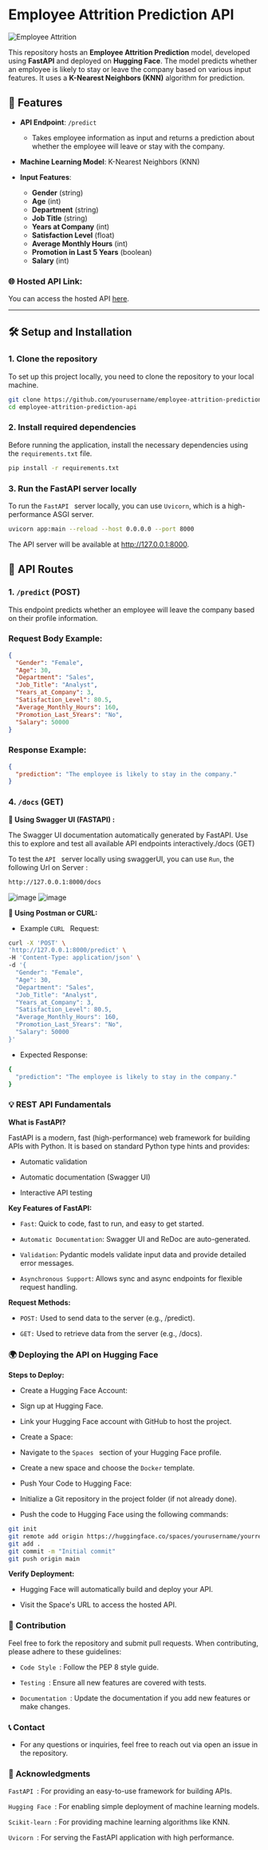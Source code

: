 # Employee Attrition Prediction API

![Employee Attrition](https://img.shields.io/badge/Employee%20Attrition-Prediction-brightgreen)

This repository hosts an **Employee Attrition Prediction** model, developed using **FastAPI** and deployed on **Hugging Face**. The model predicts whether an employee is likely to stay or leave the company based on various input features. It uses a **K-Nearest Neighbors (KNN)** algorithm for prediction.

## 🚀 Features

- **API Endpoint**: `/predict`
  - Takes employee information as input and returns a prediction about whether the employee will leave or stay with the company.
  
- **Machine Learning Model**: K-Nearest Neighbors (KNN)
  
- **Input Features**:
  - **Gender** (string)  
  - **Age** (int)  
  - **Department** (string)  
  - **Job Title** (string)  
  - **Years at Company** (int)  
  - **Satisfaction Level** (float)  
  - **Average Monthly Hours** (int)  
  - **Promotion in Last 5 Years** (boolean)  
  - **Salary** (int)

### 🌐 Hosted API Link:
You can access the hosted API [here](https://rajkhanke-employee-attrition-api.hf.space/docs).

---

## 🛠 Setup and Installation

### 1. Clone the repository

To set up this project locally, you need to clone the repository to your local machine.

```bash
git clone https://github.com/yourusername/employee-attrition-prediction-api.git
cd employee-attrition-prediction-api
```
### 2. Install required dependencies

Before running the application, install the necessary dependencies using the `requirements.txt` file.

```bash
pip install -r requirements.txt
```

### 3. Run the FastAPI server locally

To run the  `FastAPI ` server locally, you can use  `Uvicorn`, which is a high-performance ASGI server.
```bash
uvicorn app:main --reload --host 0.0.0.0 --port 8000

```

The API server will be available at http://127.0.0.1:8000.

## 🌟 API Routes

### 1. `/predict` (POST)
This endpoint predicts whether an employee will leave the company based on their profile information.

### Request Body Example:
```json
{
  "Gender": "Female",
  "Age": 30,
  "Department": "Sales",
  "Job_Title": "Analyst",
  "Years_at_Company": 3,
  "Satisfaction_Level": 80.5,
  "Average_Monthly_Hours": 160,
  "Promotion_Last_5Years": "No",
  "Salary": 50000
}
```
### Response Example:
```json
{
  "prediction": "The employee is likely to stay in the company."
}
```

### 4. `/docs` (GET)


**🧪 Using Swagger UI (FASTAPI) :**

The Swagger UI documentation automatically generated by FastAPI. Use this to explore and test all available API endpoints interactively./docs (GET)

To test the  `API ` server locally using swaggerUI,  you can use  `Run`, the following Url on Server :
```bash
http://127.0.0.1:8000/docs
```
![image](https://github.com/RajKhanke/employee_attrition_prediction_API_FASTAPI/blob/main/Screenshot%202025-01-26%20133422.png)
![image](https://github.com/RajKhanke/employee_attrition_prediction_API_FASTAPI/blob/main/Screenshot%202025-01-26%20133422.png)



**🧪 Using Postman or CURL:**

- Example `CURL ` Request:

```bash
curl -X 'POST' \
'http://127.0.0.1:8000/predict' \
-H 'Content-Type: application/json' \
-d '{
  "Gender": "Female",
  "Age": 30,
  "Department": "Sales",
  "Job_Title": "Analyst",
  "Years_at_Company": 3,
  "Satisfaction_Level": 80.5,
  "Average_Monthly_Hours": 160,
  "Promotion_Last_5Years": "No",
  "Salary": 50000
}'
```

- Expected Response:


```bash
{
  "prediction": "The employee is likely to stay in the company."
}
```

### 💡 REST API Fundamentals



**What is FastAPI?**

FastAPI is a modern, fast (high-performance) web framework for building APIs with Python. It is based on standard Python type hints and provides:

- Automatic validation

- Automatic documentation (Swagger UI)

- Interactive API testing




**Key Features of FastAPI:**

- `Fast`: Quick to code, fast to run, and easy to get started.

- `Automatic Documentation`: Swagger UI and ReDoc are auto-generated.

- `Validation`: Pydantic models validate input data and provide detailed error messages.

- `Asynchronous Support`: Allows sync and async endpoints for flexible request handling.




**Request Methods:**

-  `POST:` Used to send data to the server (e.g., /predict).

- `GET:` Used to retrieve data from the server (e.g., /docs).




### 🌍 Deploying the API on Hugging Face

**Steps to Deploy:**

- Create a Hugging Face Account:

- Sign up at Hugging Face.

- Link your Hugging Face account with GitHub to host the project.

- Create a Space:

- Navigate to the `Spaces ` section of your Hugging Face profile.

- Create a new space and choose the `Docker` template.

- Push Your Code to Hugging Face:

- Initialize a Git repository in the project folder (if not already done).

- Push the code to Hugging Face using the following commands:

```bash
git init
git remote add origin https://huggingface.co/spaces/yourusername/yourrepo
git add .
git commit -m "Initial commit"
git push origin main
```


**Verify Deployment:**

- Hugging Face will automatically build and deploy your API.

- Visit the Space's URL to access the hosted API.




### 🎉 Contribution

Feel free to fork the repository and submit pull requests. When contributing, please adhere to these guidelines:

-  `Code Style `: Follow the PEP 8 style guide.

-  `Testing `: Ensure all new features are covered with tests.

-  `Documentation `: Update the documentation if you add new features or make changes.




### 📞 Contact

- For any questions or inquiries, feel free to reach out via open an issue in the repository.



### 💖 Acknowledgments

 `FastAPI `: For providing an easy-to-use framework for building APIs.

 `Hugging Face `: For enabling simple deployment of machine learning models.

 `Scikit-learn `: For providing machine learning algorithms like KNN.

 `Uvicorn `: For serving the FastAPI application with high performance.

